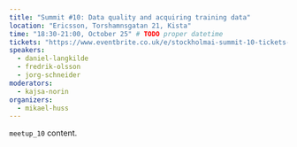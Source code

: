 ```yaml
---
title: "Summit #10: Data quality and acquiring training data"
location: "Ericsson, Torshamnsgatan 21, Kista"
time: "18:30-21:00, October 25" # TODO proper datetime
tickets: "https://www.eventbrite.co.uk/e/stockholmai-summit-10-tickets-51185640629"
speakers:
  - daniel-langkilde
  - fredrik-olsson
  - jorg-schneider
moderators:
  - kajsa-norin
organizers:
  - mikael-huss
---
```

`meetup_10` content.
